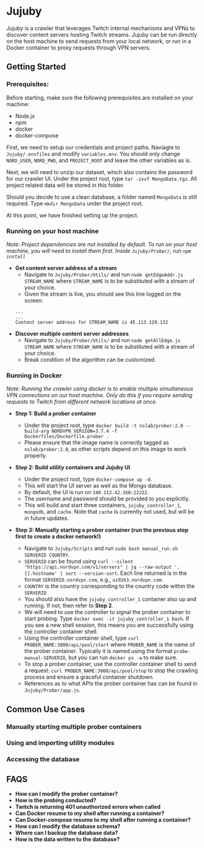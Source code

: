 # Jujuby
Jujuby is a crawler that leverages Twitch internal mechanisms and VPNs to discover content servers hosting Twitch streams. Jujuby can be run directly on the host machine to send requests from your local network, or run in a Docker container to proxy requests through VPN servers. 

## Getting Started 
### Prerequisites: 
Before starting, make sure the following prerequisites are installed on your machine: 
- Node.js
- npm 
- docker
- docker-compose 

First, we need to setup our credentials and project paths. Naviagte to `Jujuby/.envfiles` and modify `variables.env`. You should only change `NORD_USER`, `NORD_PWD`, and `PROJECT_ROOT` and leave the other variables as is.  

Next, we will need to unzip our dataset, which also contains the password for our crawler UI. Under the project root, type `tar -zxvf MongoData.tgz`. All project related data will be stored in this folder. 

Should you decide to use a clean database, a folder named `MongoData` is still required. Type `mkdir MongoData` under the project root. 

At this point, we have finished setting up the project. 

### Running on your host machine 
*Note: Project dependencies are not installed by default. To run on your host machine, you will need to install them first. Inside `Jujuby/Prober/`, run `npm install`*

- **Get content server address of a stream** 
    - Navigate to `Jujuby/Prober/Utils/` and run `node getEdgeAddr.js STREAM_NAME` where `STREAM_NAME` is to be substituted with a stream of your choice. 
    - Given the stream is live, you should see this line logged on the screen:  
    ```
    ...
    ...
    Content server address for STREAM_NAME is 45.113.129.132
    ```
- **Discover multiple content server addresses**
    - Navigate to `Jujuby/Prober/Utils/` and run `node getAllEdge.js STREAM_NAME` where `STREAM_NAME` is to be substituted with a stream of your choice.
    - Break condition of the algorithm can be customized. 

### Running in Docker 
*Note: Running the crawler using docker is to enable multiple simultaneous VPN connections on our host machine. Only do this if you require sending requests to Twitch from different network locations at once.*
- **Step 1: Build a prober container**
    - Under the project root, type `docker build -t nslab/prober:2.0 --build-arg NORDVPN_VERSION=3.7.4 -f Dockerfiles/Dockerfile.prober .`
    - Please ensure that the image name is correctly tagged as `nslab/prober:2.0`, as other scripts depend on this image to work properly. 

- **Step 2: Build utility containers and Jujuby UI**
    - Under the project root, type `docker-compose up -d`. 
    - This will start the UI server as well as the Mongo database. 
    - By default, the UI is run on `140.112.42.160:22222`. 
    - The username and password should be provided to you explicitly. 
    - This will build and start three containers, `jujuby_controller_1`, `mongodb`, and `cache`. Note that `cache` is currently not used, but will be in future updates. 

- **Step 3: Manually starting a prober container (run the previous step first to create a docker network!)**
    - Navigate to `Jujuby/Scripts` and run `sudo bash manual_run.sh SERVERID COUNTRY`.
    - `SERVERID` can be found using `curl --silent "https://api.nordvpn.com/v1/servers" | jq --raw-output '.[].hostname' | sort --version-sort`. Each line returned is in the format `SERVERID.nordvpn.com`, e.g., `us9263.nordvpn.com`. 
    - `COUNTRY` is the country corresponding to the country code within the `SERVERID` 
    - You should also have the `jujuby_controller_1` container also up and running. If not, then refer to **Step 2**. 
    - We will need to use the controller to signal the prober container to start probing. Type `docker exec -it jujuby_controller_1 bash`. If you see a new shell session, this means you are successfully using the controller container shell.
    - Using the controller container shell, type `curl PROBER_NAME:3000/api/pool/start` where `PROBER_NAME` is the name of the prober container. Typically it is named using the format `probe-manual-SERVERID`, but you can run `docker ps -a` to make sure.
    - To stop a prober container, use the controller container shell to send a request: `curl PROBER_NAME:3000/api/pool/stop` to stop the crawling process and ensure a graceful container shutdown. 
    - References as to what APIs the prober container has can be found in `Jujuby/Prober/app.js`.
 
## Common Use Cases 
### Manually starting multiple prober containers 
### Using and importing utility modules 
### Accessing the database 


## FAQS
- **How can I modify the prober container?**
- **How is the probing conducted?** 
- **Twitch is returning 401 unauthorized errors when called**
- **Can Docker resume to my shell after running a container?** 
- **Can Docker-compose resume to my shell after running a container?** 
- **How can I modify the database schema?** 
- **Where can I backup the database data?** 
- **How is the data written to the database?**
